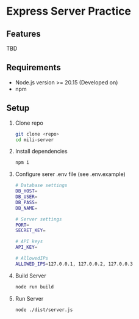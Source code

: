 # Express Server Practice

## Features
TBD

## Requirements 
* Node.js version >= 20.15 (Developed on)
* npm 

## Setup 

1. Clone repo
    ```bash
    git clone <repo>
    cd mili-server
    ```
2. Install dependencies
    ```bash
    npm i
    ```
3. Configure serer .env file (see .env.example)
    ```bash
    # Database settings
    DB_HOST=
    DB_USER=
    DB_PASS=
    DB_NAME=

    # Server settings
    PORT=
    SECRET_KEY=

    # API keys
    API_KEY=

    # AllowedIPs
    ALLOWED_IPS=127.0.0.1, 127.0.0.2, 127.0.0.3
    ```
4. Build Server
    ```bash
    node run build
    ```
5. Run Server
   ```bash
   node ./dist/server.js
   ```